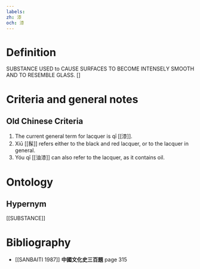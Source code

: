 ```yaml
---
labels: 
zh: 漆
och: 漆
---
```


# Definition
SUBSTANCE USED to CAUSE SURFACES TO BECOME INTENSELY SMOOTH AND TO RESEMBLE GLASS. []
# Criteria and general notes
## Old Chinese Criteria
1. The current general term for lacquer is qī [[漆]].
2. Xiū [[髹]] refers either to the black and red lacquer, or to the lacquer in general.
3. Yóu qī [[油漆]] can also refer to the lacquer, as it contains oil.
# Ontology

## Hypernym
[[SUBSTANCE]]
# Bibliography
- [[SANBAITI 1987]]
**中國文化史三百題** page 315
